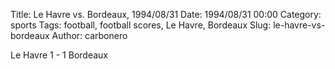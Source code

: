 Title: Le Havre vs. Bordeaux, 1994/08/31
Date: 1994/08/31 00:00
Category: sports
Tags: football, football scores, Le Havre, Bordeaux
Slug: le-havre-vs-bordeaux
Author: carbonero


Le Havre 1 - 1 Bordeaux
